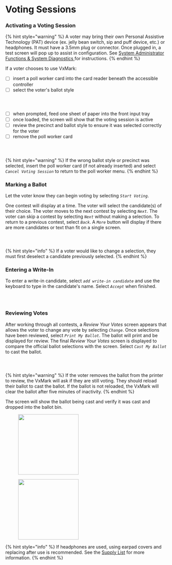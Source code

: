 # Voting Sessions

### Activating a Voting Session

{% hint style="warning" %}
A voter may bring their own Personal Assistive Technology (PAT) device (ex. jelly bean switch, sip and puff device, etc.) or headphones. It must have a 3.5mm plug or connector. Once plugged in, a test screen will pop up to assist in configuration.  See [System Administrator Functions & System Diagnostics ](system-administrator-functions-and-system-diagnostics.md)for instructions.&#x20;
{% endhint %}

If a voter chooses to use VxMark:

* [ ] insert a poll worker card into the card reader beneath the accessible controller
* [ ] select the voter's ballot style

<div><figure><img src="../.gitbook/assets/vxmark-poll-worker-insert-card.png" alt=""><figcaption></figcaption></figure> <figure><img src="../.gitbook/assets/vxmark-poll-worker.png" alt=""><figcaption></figcaption></figure> <figure><img src="../.gitbook/assets/vxmark-poll-worker-select-ballot-style.png" alt=""><figcaption></figcaption></figure></div>

* [ ] when prompted, feed one sheet of paper into the front input tray
* [ ] once loaded, the screen will show that the voting session is active
* [ ] review the precinct and ballot style to ensure it was selected correctly for the voter
* [ ] remove the poll worker card

<div><figure><img src="../.gitbook/assets/Screenshot-VxMarkScan-2025-09-09T053003.489Z.png" alt=""><figcaption></figcaption></figure> <figure><img src="../.gitbook/assets/Screenshot-VxMarkScan-2025-09-09T053017.619Z.png" alt=""><figcaption></figcaption></figure> <figure><img src="../.gitbook/assets/Screenshot-VxMarkScan-2025-09-09T052531.678Z.png" alt=""><figcaption></figcaption></figure></div>

{% hint style="warning" %}
If the wrong ballot style or precinct was selected, insert the poll worker card (if not already inserted) and select _`Cancel Voting Session`_ to return to the poll worker menu.&#x20;
{% endhint %}

### Marking a Ballot

Let the voter know they can begin voting by selecting _`Start Voting`_.

One contest will display at a time. The voter will select the candidate(s) of their choice. The voter moves to the next contest by selecting _`Next`_. The voter can skip a contest by selecting _`Next`_ without making a selection.  To return to a previous contest, select _`Back`_.  A _`More`_ button will display if there are more candidates or text than fit on a single screen.&#x20;

<div><figure><img src="../.gitbook/assets/mk-voting-start.png" alt=""><figcaption></figcaption></figure> <figure><img src="../.gitbook/assets/mk-contest-unselected-2 copy.png" alt=""><figcaption></figcaption></figure> <figure><img src="../.gitbook/assets/contest-selected-2.png" alt=""><figcaption></figcaption></figure></div>

{% hint style="info" %}
If a voter would like to change a selection, they must first deselect a candidate previously selected.&#x20;
{% endhint %}

### Entering a Write-In

To enter a write-in candidate, select _`add write-in candidate`_ and use the keyboard to type in the candidate's name. Select _`Accept`_ when finished.&#x20;

<div><figure><img src="../.gitbook/assets/mk-contest-unselected-2 copy 2.png" alt=""><figcaption></figcaption></figure> <figure><img src="../.gitbook/assets/mk-input-write-in-2.png" alt=""><figcaption></figcaption></figure> <figure><img src="../.gitbook/assets/mk-write-in-selected.png" alt=""><figcaption></figcaption></figure></div>

### Reviewing Votes

After working through all contests, a _Review Your Votes_ screen appears that allows the voter to change any vote by selecting _`Change`_. Once selections have been reviewed, select _`Print My Ballot`_. The ballot will print and be displayed for review. The final _Review Your Votes_ screen is displayed to compare the official ballot selections with the screen. Select _`Cast My Ballot`_ to cast the ballot.&#x20;

<div><figure><img src="../.gitbook/assets/mk-review-votes.png" alt=""><figcaption></figcaption></figure> <figure><img src="../.gitbook/assets/printing-official.png" alt=""><figcaption></figcaption></figure> <figure><img src="../.gitbook/assets/mk-review-votes-printed.png" alt=""><figcaption></figcaption></figure></div>

{% hint style="warning" %}
If the voter removes the ballot from the printer to review, the VxMark will ask if they are still voting. They should reload their ballot to cast the ballot. If the ballot is not reloaded, the VxMark will clear the ballot after five minutes of inactivity.
{% endhint %}

The screen will show the ballot being cast and verify it was cast and dropped into the ballot bin.&#x20;

<div><figure><img src="../.gitbook/assets/casting-ballot (1).png" alt="" width="188"><figcaption></figcaption></figure> <figure><img src="../.gitbook/assets/ballot-cast.png" alt="" width="188"><figcaption></figcaption></figure></div>

{% hint style="info" %}
If headphones are used, using earpad covers and replacing after use is recommended. See the [Supply List](../miscellaneous/supply-list.md) for more information.
{% endhint %}
